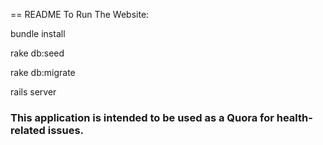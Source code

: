 == README
To Run The Website:

bundle install

rake db:seed

rake db:migrate

rails server


### This application is intended to be used as a Quora for health-related issues.

